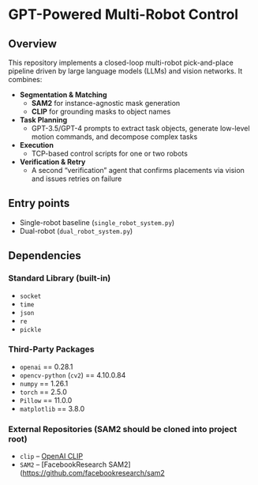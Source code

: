 # GPT-Powered Multi-Robot Control

## Overview  
This repository implements a closed-loop multi-robot pick-and-place pipeline driven by large language models (LLMs) and vision networks. It combines:

- **Segmentation & Matching**  
  - **SAM2** for instance-agnostic mask generation  
  - **CLIP** for grounding masks to object names  
- **Task Planning**  
  - GPT-3.5/GPT-4 prompts to extract task objects, generate low-level motion commands, and decompose complex tasks  
- **Execution**  
  - TCP-based control scripts for one or two robots  
- **Verification & Retry**  
  - A second “verification” agent that confirms placements via vision and issues retries on failure  

## Entry points  
- Single-robot baseline (`single_robot_system.py`)
- Dual-robot (`dual_robot_system.py`)


## Dependencies

### Standard Library (built-in)
- `socket`
- `time`
- `json`
- `re`
- `pickle`

### Third-Party Packages
- `openai` == 0.28.1
- `opencv-python` (`cv2`) == 4.10.0.84
- `numpy` == 1.26.1
- `torch` == 2.5.0
- `Pillow` == 11.0.0
- `matplotlib` == 3.8.0

### External Repositories (SAM2 should be cloned into project root)
- `clip` – [OpenAI CLIP](https://github.com/openai/CLIP)
- `SAM2` – [FacebookResearch SAM2](https://github.com/facebookresearch/sam2
